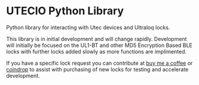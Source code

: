 # UTECIO Python Library
Python library for interacting with Utec devices and Ultraloq locks.

This library is in initial development and will change rapidly. Development will initially be focused on the UL1-BT and other MD5 Encryption Based BLE locks with further locks added slowly as more functions are implimented.

If you have a specific lock request you can contribute at [buy me a coffee](https://www.buymeacoffee.com/maeneak) or [coindrop](https://coindrop.to/maeneak) to assist with purchasing of new locks for testing and accelerate development.


